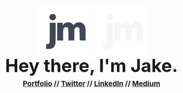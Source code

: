 <div align="center">
  <img alt="Headshot" src="./images/logo-new-nobrdr-dark.svg#gh-light-mode-only" width="150"/>
  <img alt="Headshot" src="./images/logo-new-nobrdr.svg#gh-dark-mode-only" width="150"/>
</div>
<h1 style="font-size: 48px; line-height: 20px; margin: 0;" align="center">Hey there, I'm Jake.</h1>
<h3 style="font-size: 19px;" align="center">
    <a href="https://jakemccambley.com/">Portfolio</a>   // 
    <a href="https://twitter.com/JakeMcCambley">Twitter</a>   // 
    <a href="https://www.linkedin.com/in/jakemccambley/">LinkedIn</a>   // 
    <a href="https://jakemccambley.medium.com/">Medium</a> 
</h3>

<!-- 
### I build projects to help people:
- 🖤 [Learn](https://mccambley.github.io/US-Racism)
- 🗞 [Stay informed](https://github.com/McCambley/news-explorer-frontend)
- 🕊 [Stay grounded](https://mccambley.github.io/hacktober-code-jam/)
- 📸 [Connect](https://mccambley.students.nomoreparties.site/)
- 🥁 [Have fun](https://mccambley.github.io/JSPlayground/projects/drum-kit/index.html) -->


